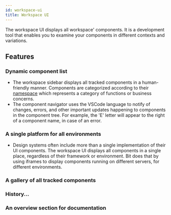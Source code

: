 ```yaml
---
id: workspace-ui
title: Workspace UI
---
```


The workspace UI displays all workspace' components. It is a development tool that enables you to examine your components in different contexts and variations.

## Features

### Dynamic component list

* The workspace sidebar displays all tracked components in a human-friendly manner. Components are categorized according to their [namespace](#) which represents a category of functions or business concerns.
* The component navigator uses the VSCode language to notify of changes, errors, and other important updates happening to components in the  component tree. For example, the 'E' letter will appear to the right of a component name, in case of an error.

### A single platform for all environments

* Design systems often include more than a single implementation of their UI components. The workspace UI displays all components in a single place, regardless of their framework or environment. Bit does that by using iframes to display components running on different servers, for different environments.

### A gallery of all tracked components

### History...

### An overview section for documentation
